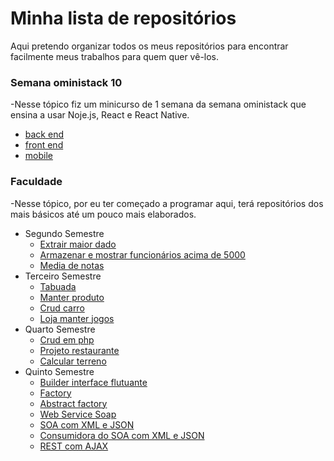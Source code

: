 # Minha lista de repositórios
Aqui pretendo organizar todos os meus repositórios para encontrar facilmente meus trabalhos para quem quer vê-los.

### Semana oministack 10
-Nesse tópico fiz um minicurso de 1 semana da semana oministack que ensina a usar Noje.js, React e React Native.
* [back end](https://github.com/GabrielcGuedes/semanaministack10-backend)
* [front end](https://github.com/GabrielcGuedes/semanaministack10-frontend)
* [mobile](https://github.com/GabrielcGuedes/semanaministack10-mobile)

### Faculdade
-Nesse tópico, por eu ter começado a programar aqui, terá repositórios dos mais básicos até um pouco mais elaborados.
* Segundo Semestre
  * [Extrair maior dado](https://github.com/GabrielcGuedes/SegundoSemestreSI.ExtrairMaiorDado)
  * [Armazenar e mostrar funcionários acima de 5000](https://github.com/GabrielcGuedes/SegundoSemestreSI.ArmazenarEMostrarFuncAcima5000)
  * [Media de notas](https://github.com/GabrielcGuedes/SegundoSemestreSI.MediaNotas)
* Terceiro Semestre
  * [Tabuada](https://github.com/GabrielcGuedes/TerceiroSemestreSI.Tabuada)
  * [Manter produto](https://github.com/GabrielcGuedes/TerceiroSemestreSI.ManterProduto)
  * [Crud carro](https://github.com/GabrielcGuedes/TerceiroSemestreSI.CrudCarro)
  * [Loja manter jogos](https://github.com/GabrielcGuedes/TerceiroSemestreSI.LojaManterJogos)
* Quarto Semestre
  * [Crud em php](https://github.com/GabrielcGuedes/QuartoSemestreSI.CrudPHP)
  * [Projeto restaurante](https://github.com/GabrielcGuedes/QuartoSemestreSI.ProjetoRestaurante)
  * [Calcular terreno](https://github.com/GabrielcGuedes/QuartoSemestreSI.CalcularTerreno)
* Quinto Semestre
  * [Builder interface flutuante](https://github.com/GabrielcGuedes/QuintoSemestreSI.BuilderInterfaceFlutuante)
  * [Factory](https://github.com/GabrielcGuedes/QuintoSemestreSI.Factory)
  * [Abstract factory](https://github.com/GabrielcGuedes/QuintoSemestreSI.AbstractFactory)
  * [Web Service Soap](https://github.com/GabrielcGuedes/QuintoSemestreSI.WebServiceSoap)
  * [SOA com XML e JSON](https://github.com/GabrielcGuedes/QuintoSemestreSi.SOAcomXMLeJSON)
  * [Consumidora do SOA com XML e JSON](https://github.com/GabrielcGuedes/QuintoSemestreSi.ConsumirSOAcomXMLeJSON)
  * [REST com AJAX](https://github.com/GabrielcGuedes/QuintoSemestreSi.RESTcomAJAX)
